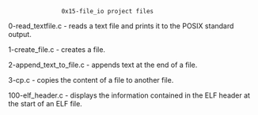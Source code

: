                    0x15-file_io project files

0-read_textfile.c - reads a text file and prints it to the POSIX standard output.

1-create_file.c - creates a file.

2-append_text_to_file.c -  appends text at the end of a file.

3-cp.c - copies the content of a file to another file.

100-elf_header.c - displays the information contained in the ELF header at the start of an ELF file.
